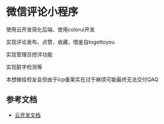 # 微信评论小程序

使用云开发简化后端、使用colorui开发

实现评论发布、点赞、收藏、借鉴自togettoyou

实现管理员控评功能

实现脏字检测等

本想做给校友会但由于icp备案实在过于麻烦可能最终无法交付QAQ


## 参考文档

- [云开发文档](https://developers.weixin.qq.com/miniprogram/dev/wxcloud/basis/getting-started.html)

